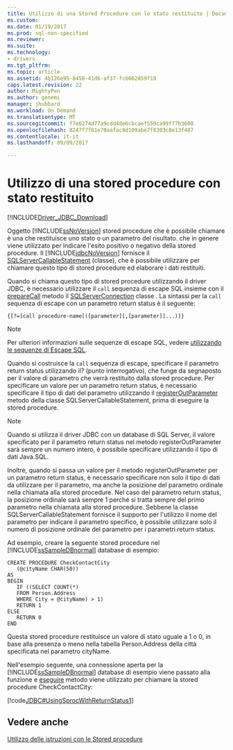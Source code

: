 ```yaml
---
title: Utilizzo di una Stored Procedure con lo stato restituito | Documenti Microsoft
ms.custom: 
ms.date: 01/19/2017
ms.prod: sql-non-specified
ms.reviewer: 
ms.suite: 
ms.technology:
- drivers
ms.tgt_pltfrm: 
ms.topic: article
ms.assetid: 4b126e95-8458-41d6-af37-fc6662859f19
caps.latest.revision: 22
author: MightyPen
ms.author: genemi
manager: jhubbard
ms.workload: On Demand
ms.translationtype: MT
ms.sourcegitcommit: f7e6274d77a9cdd4de6cbcaef559ca99f77b3608
ms.openlocfilehash: 8247f7f81e70aafac8d109abe7f8303c8e13f487
ms.contentlocale: it-it
ms.lasthandoff: 09/09/2017

---
```

# <a name="using-a-stored-procedure-with-a-return-status"></a>Utilizzo di una stored procedure con stato restituito
[!INCLUDE[Driver_JDBC_Download](../../includes/driver_jdbc_download.md)]

  Oggetto [!INCLUDE[ssNoVersion](../../includes/ssnoversion_md.md)] stored procedure che è possibile chiamare è una che restituisce uno stato o un parametro del risultato. che in genere viene utilizzato per indicare l'esito positivo o negativo della stored procedure. Il [!INCLUDE[jdbcNoVersion](../../includes/jdbcnoversion_md.md)] fornisce il [SQLServerCallableStatement](../../connect/jdbc/reference/sqlservercallablestatement-class.md) (classe), che è possibile utilizzare per chiamare questo tipo di stored procedure ed elaborare i dati restituiti.  
  
 Quando si chiama questo tipo di stored procedure utilizzando il driver JDBC, è necessario utilizzare il `call` sequenza di escape SQL insieme con il [prepareCall](../../connect/jdbc/reference/preparecall-method-sqlserverconnection.md) metodo il [SQLServerConnection](../../connect/jdbc/reference/sqlserverconnection-class.md) classe . La sintassi per la `call` sequenza di escape con un parametro return status è il seguente:  
  
 `{[?=]call procedure-name[([parameter][,[parameter]]...)]}`  
  
> [!NOTE]  
>  Per ulteriori informazioni sulle sequenze di escape SQL, vedere [utilizzando le sequenze di Escape SQL](../../connect/jdbc/using-sql-escape-sequences.md).  
  
 Quando si costruisce la `call` sequenza di escape, specificare il parametro return status utilizzando il? (punto interrogativo), che funge da segnaposto per il valore di parametro che verrà restituito dalla stored procedure. Per specificare un valore per un parametro return status, è necessario specificare il tipo di dati del parametro utilizzando il [registerOutParameter](../../connect/jdbc/reference/registeroutparameter-method-sqlservercallablestatement.md) metodo della classe SQLServerCallableStatement, prima di eseguire la stored procedure.  
  
> [!NOTE]  
>  Quando si utilizza il driver JDBC con un database di SQL Server, il valore specificato per il parametro return status nel metodo registerOutParameter sarà sempre un numero intero, è possibile specificare utilizzando il tipo di dati Java.SQL.  
  
 Inoltre, quando si passa un valore per il metodo registerOutParameter per un parametro return status, è necessario specificare non solo il tipo di dati da utilizzare per il parametro, ma anche la posizione del parametro ordinale nella chiamata alla stored procedure. Nel caso del parametro return status, la posizione ordinale sarà sempre 1 perché si tratta sempre del primo parametro nella chiamata alla stored procedure. Sebbene la classe SQLServerCallableStatement fornisce il supporto per l'utilizzo il nome del parametro per indicare il parametro specifico, è possibile utilizzare solo il numero di posizione ordinale del parametro per i parametri return status.  
  
 Ad esempio, creare la seguente stored procedure nel [!INCLUDE[ssSampleDBnormal](../../includes/sssampledbnormal_md.md)] database di esempio:  
  
```  
CREATE PROCEDURE CheckContactCity  
   (@cityName CHAR(50))  
AS  
BEGIN  
   IF ((SELECT COUNT(*)  
   FROM Person.Address  
   WHERE City = @cityName) > 1)  
   RETURN 1  
ELSE  
   RETURN 0  
END  
```  
  
 Questa stored procedure restituisce un valore di stato uguale a 1 o 0, in base alla presenza o meno nella tabella Person.Address della città specificata nel parametro cityName.  
  
 Nell'esempio seguente, una connessione aperta per la [!INCLUDE[ssSampleDBnormal](../../includes/sssampledbnormal_md.md)] database di esempio viene passato alla funzione e [eseguire](../../connect/jdbc/reference/execute-method-sqlserverstatement.md) metodo viene utilizzato per chiamare la stored procedure CheckContactCity:  
  
 [!code[JDBC#UsingSprocWithReturnStatus1](../../connect/jdbc/codesnippet/Java/using-a-stored-procedure_1_1.java)]  
  
## <a name="see-also"></a>Vedere anche  
 [Utilizzo delle istruzioni con le Stored procedure](../../connect/jdbc/using-statements-with-stored-procedures.md)  
  
  

